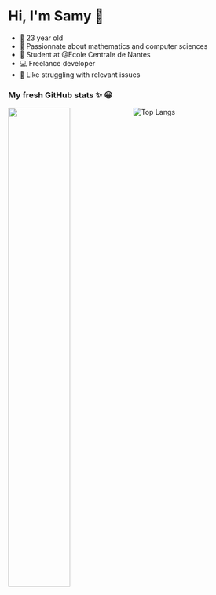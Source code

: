 #  Hi, I'm Samy 👋

- :hatching_chick: 23 year old 
- :blue_book: Passionnate about mathematics and computer sciences
- :school: Student at @Ecole Centrale de Nantes
- :computer: Freelance developer
- :hammer: Like struggling with relevant issues


### My fresh GitHub stats :sparkles: :grinning:

[<img align="left" width="50%" src="https://github-readme-stats.vercel.app/api?username=samsoum41&count_private=true&show_icons=true&theme=radical" />](https://github-readme-stats.vercel.app/api?username=stormix&count_private=true&show_icons=true&theme=radical)
![Top Langs](https://github-readme-stats.vercel.app/api/top-langs/?username=samsoum41&hide=TeX&layout=compact&theme=radical)
